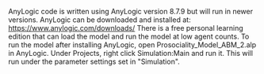 AnyLogic code is written using AnyLogic version 8.7.9 but will run in newer versions.
AnyLogic can be downloaded and installed at: https://www.anylogic.com/downloads/
There is a free personal learning edition that can load the model and run the
model at low agent counts. To run the model after installing AnyLogic, open Prosociality_Model_ABM_2.alp
in AnyLogic. Under Projects, right click Simulation:Main and run it.
This will run under the parameter settings set in "Simulation".

